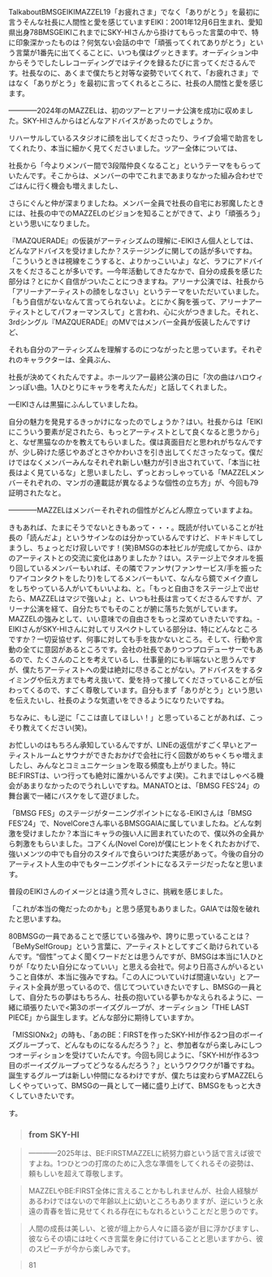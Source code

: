 TalkaboutBMSGEIKIMAZZEL19「お疲れさま」でなく「ありがとう」を最初に言うそんな社長に人間性と愛を感じていますEIKI：2001年12月6日生まれ、愛知県出身78BMSGEIKIこれまでにSKY-HIさんから掛けてもらった言葉の中で、特に印象深かったものは？何気ない会話の中で「頑張ってくれてありがとう」という言葉が1番先に出てくることに、いつも僕はグッときます。オーディション中からそうでしたしレコーディングではテイクを録るたびに言ってくださるんです。社長なのに、あくまで僕たちと対等な姿勢でいてくれて、「お疲れさま」ではなく「ありがとう」を最初に言ってくれるところに、社長の人間性と愛を感じます。
————2024年のMAZZELは、初のツアーとアリーナ公演を成功に収めました。SKY-HIさんからはどんなアドバイスがあったのでしょうか。
リハーサルしているスタジオに顔を出してくださったり、ライブ会場で助言をしてくれたり、本当に細かく見てくださいました。ツアー全体については、
社長から「今よりメンバー間で3段階仲良くなること」というテーマをもらっていたんです。そこからは、メンバーの中でこれまであまりなかった組み合わせでごはんに行く機会も増えましたし、
さらにぐんと仲が深まりましたね。メンバー全員で社長の自宅にお邪魔したときには、社長の中でのMAZZELのビジョンを知ることができて、より「頑張ろう」という思いになりました。
『MAZQUERADE』の仮装がアーティシズムの理解に-EIKIさん個人としては、どんなアドバイスを受けましたか？ステージングに関しての話が多いですね。「こういうときは視線をこうすると、よりかっこいいよ」など、ラフにアドバイスをくださることが多いです。—今年活動してきたなかで、自分の成長を感じた部分は？とにかく自信がついたことにつきますね。アリーナ公演では、社長から「アリーナアーティストの顔をしなさい」というテーマをいただいていました。「もう自信がないなんて言ってられないよ。とにかく胸を張って、アリーナアーティストとしてパフォーマンスして」と言われ、心に火がつきました。それと、3rdシングル『MAZQUERADE』のMVではメンバー全員が仮装したんですけど、
それも自分のアーティシズムを理解するのにつながったと思っています。それぞれのキャラクターは、全員ぶん、
社長が決めてくれたんですよ。ホールツアー最終公演の日に「次の曲はハロウィンっぽい曲。1人ひとりにキャラを考えたんだ」と話してくれました。
—EIKIさんは黒猫にふんしていましたね。
自分の魅力を発見するきっかけになったのでしょうか？はい。社長からは「EIKIにこういう要素が足されたら、もっとアーティストとして良くなると思うから」と、なぜ黒猫なのかを教えてもらいました。僕は真面目だと思われがちなんですが、少し砕けた感じやあざとさやかわいさを引き出してくださったなって。僕だけではなくメンバーみんなそれぞれ新しい魅力が引き出されていて、「本当に社長はよく見ているな」と思いましたし、ずっとおっしゃっている「MAZZELメンバーそれぞれの、マンガの連載誌が異なるような個性の立ち方」が、今回も79証明されたなと。
————MAZZELはメンバーそれぞれの個性がどんどん際立っていますよね。
きもあれば、たまにそうでないときもあって・・・。既読が付いていることが社長の「読んだよ」というサインなのは分かっているんですけど、ドキドキしてしまうし、ちょっとだけ寂しいです！(笑)BMSGの本社ビルが完成してから、ほかのアーティストとの交流に変化はありましたか？はい。ステージ上でタオルを振り回しているメンバーもいれば、その隣でファンサ(ファンサービス/手を振ったりアイコンタクトをしたり)をしてるメンバーもいて、なんなら鏡でメイク直しをしちやっている人がいてもいいよね、と。「もっと自由さをステージ上で出せたら、MAZZELはマジで強いよ」と、いつも社長は言ってくださるんですが、アリーナ公演を経て、自分たちでもそのことが腑に落ちた気がしています。MAZZELの強みとして、いい意味での自由さをもっと深めていきたいですね。-EIKIさんがSKY-HIさんに対してリスペクトしている部分は、特にどんなところですか？一切妥協せず、何事に対しても手を抜かないところ。そして、行動や言動の全てに意図があるところです。会社の社長でありつつプロデューサーでもあるので、たくさんのことを考えているし、仕事量的にも半端ないと思うんですが、僕たちアーティストへの愛は絶対に尽きることがない。アドバイスをするタイミングや伝え方までも考え抜いて、愛を持って接してくださっていることが伝わってくるので、すごく尊敬しています。自分もまず「ありがとう」という思いを伝えたいし、社長のような気遣いをできるようになりたいですね。
ちなみに、もし逆に「ここは直してほしい！」と思っていることがあれば、こっそり教えてください(笑)。
お忙しいのはもちろん承知しているんですが、LINEの返信がすごく早いとアーティストルームとサウナができたおかげで会社に行く回数がめちゃくちゃ増えましたし、みんなとコミュニケーションを取る頻度も上がりました。特にBE:FIRSTは、いつ行っても絶対に誰かいるんですよ(笑)。これまではしゃべる機会があまりなかったのでうれしいですね。MANATOとは、「BMSG FES'24」の舞台裏で一緒にバスケをして遊びました。
「BMSG FES」のステージがターニングポイントになる-EIKIさんは「BMSG FES'24」で、NovelCoreさん率いるBMSGGAIAに属していましたね。どんな刺激を受けましたか？本当にキャラの強い人に囲まれていたので、僕以外の全員から刺激をもらいました。コアくん(Novel Core)が僕にヒントをくれたおかげで、強いメンツの中でも自分のスタイルで食らいつけた実感があって。今後の自分のアーティスト人生の中でもターニングポイントになるステージだったなと思います。
普段のEIKIさんのイメージとは違う荒々しさに、挑戦を感じました。
「これが本当の俺だったのかも」と思う感覚もありました。GAIAでは殻を破れたと思いますね。
80BMSGの一員であることで感じている強みや、誇りに思っていることは？「BeMySelfGroup」という言葉に、アーティストとしてすごく助けられているんです。“個性”ってよく聞くワードだとは思うんですが、BMSGは本当に1人ひとりが「なりたい自分になっていい」と思える会社で。何より日高さんがいるということ自体が、本当に強みですね。「この人についていけば間違いない」とアーティスト全員が思っているので、信じてついていきたいですし、BMSGの一員として、自分たちの夢はもちろん、社長の抱いている夢もかなえられるように、一緒に頑張りたいで<第3のボーイズグループが、オーディション「THE LAST PIECE」から誕生します。どんな部分に期待していますか。
「MISSIONx2」の時も、「あのBE：FIRSTを作ったSKY-HIが作る2つ目のボーイズグループって、どんなものになるんだろう？」と、参加者ながら楽しみにしつつオーディションを受けていたんです。今回も同じように、「SKY-HIが作る3つ目のボーイズグループってどうなるんだろう？」というワクワクが1番ですね。誕生するグループは新しい仲間になるわけですが、僕たちは変わらずMAZZELらしくやっていって、BMSGの一員として一緒に盛り上げて、BMSGをもっと大きくしていきたいです。
す。

> ### from SKY-HI
> ————2025年は、BE:FIRSTMAZZELに続努力癖という話で言えば彼ですよね。1つひとつの打席のために入念な準備をしてくれるその姿勢は、頼もしいを超えて尊敬します。
> MAZZELやBE:FIRST全体に言えることかもしれませんが、社会人経験があるわけではないので年齢以上に幼いところもありますが、逆にいうと永遠の青春を皆に見せてくれる存在にもなれるということだと思うのです。
> 人間の成長は美しい、と彼が壇上から人々に語る姿が目に浮かびますし、彼ならその頃には吐くべき言葉を身に付けていることと思いますから、彼のスピーチが今から楽しみです。
> 81

